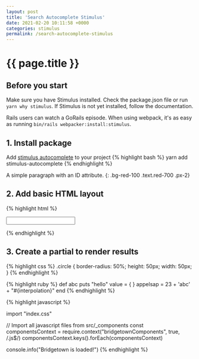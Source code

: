 ```yaml
---
layout: post
title: 'Search Autocomplete Stimulus'
date: 2021-02-20 10:11:58 +0000
categories: stimulus
permalink: /search-autocomplete-stimulus
---
```


# {{ page.title }}

## Before you start

Make sure you <span class="text-red-700">have Stimulus installed</span>. Check the package.json file or run `yarn why stimulus`. If Stimulus is not yet installed, follow the documentation.

Rails users can watch a GoRails episode. When using webpack, it's as easy as running `bin/rails webpacker:install:stimulus`.

## 1. Install package

Add [stimulus autocomplete](https://github.com/afcapel/stimulus-autocomplete) to your project
{% highlight bash %}
yarn add stimulus-autocomplete
{% endhighlight %}

A simple paragraph with an ID attribute.
{: .bg-red-100 .text.red-700 .px-2}

## 2. Add basic HTML layout

{% highlight html %}
<div data-controller="autocomplete" data-autocomplete-url-value="/birds/search">
  <input type="text" data-autocomplete-target="input"/>
  <input type="hidden" name="bird_id" data-autocomplete-target="hidden"/>
  <ul class="list-group" data-autocomplete-target="results"></ul>
</div>
{% endhighlight %}

## 3. Create a partial to render results

{% highlight css %}
.circle {
border-radius: 50%;
height: 50px;
width: 50px;
}
{% endhighlight %}

{% highlight ruby %}
def abc
puts "hello"
value = { }
appelsap = 23 + 'abc' + "#{interpolation}"
end
{% endhighlight %}

{% highlight javascript %}

import "index.css"

// Import all javascript files from src/\_components
const componentsContext = require.context("bridgetownComponents", true, /.js\$/)
componentsContext.keys().forEach(componentsContext)

console.info("Bridgetown is loaded!")
{% endhighlight %}
